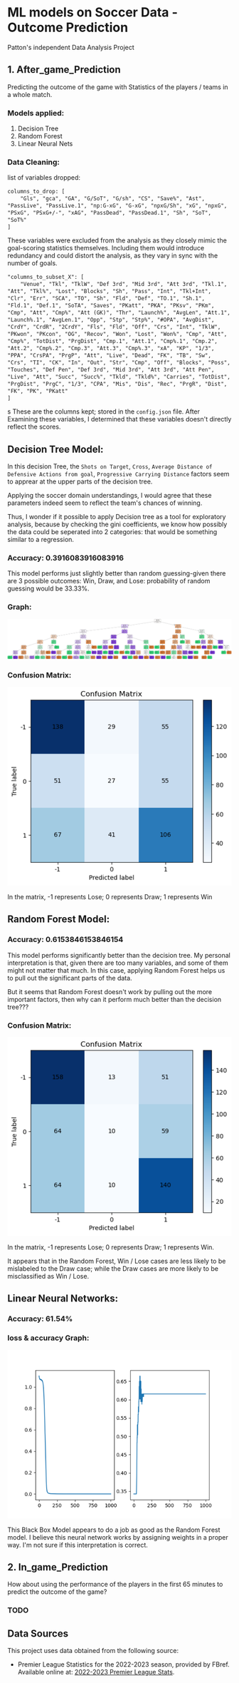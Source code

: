 # ML models on Soccer Data - Outcome Prediction

Patton's independent Data Analysis Project

## 1. After_game_Prediction

Predicting the outcome of the game with Statistics of the players / teams in a whole match.

### Models applied:

1. Decision Tree
2. Random Forest
3. Linear Neural Nets

### Data Cleaning:

list of variables dropped:

```
columns_to_drop: [
    "Gls", "gca", "GA", "G/SoT", "G/sh", "CS", "Save%", "Ast", "PassLive", "PassLive.1", "np:G-xG", "G-xG", "npxG/Sh", "xG", "npxG", "PSxG", "PSxG+/-", "xAG", "PassDead", "PassDead.1", "Sh", "SoT", "SoT%"
]
```

These variables were excluded from the analysis as they closely mimic the goal-scoring statistics themselves. Including them would introduce redundancy and could distort the analysis, as they vary in sync with the number of goals.

```
"columns_to_subset_X": [
    "Venue", "Tkl", "TklW", "Def 3rd", "Mid 3rd", "Att 3rd", "Tkl.1", "Att", "Tkl%", "Lost", "Blocks", "Sh", "Pass", "Int", "Tkl+Int", "Clr", "Err", "SCA", "TO", "Sh", "Fld", "Def", "TO.1", "Sh.1", "Fld.1", "Def.1", "SoTA", "Saves", "PKatt", "PKA", "PKsv", "PKm", "Cmp", "Att", "Cmp%", "Att (GK)", "Thr", "Launch%", "AvgLen", "Att.1", "Launch%.1", "AvgLen.1", "Opp", "Stp", "Stp%", "#OPA", "AvgDist", "CrdY", "CrdR", "2CrdY", "Fls", "Fld", "Off", "Crs", "Int", "TklW", "PKwon", "PKcon", "OG", "Recov", "Won", "Lost", "Won%", "Cmp", "Att", "Cmp%", "TotDist", "PrgDist", "Cmp.1", "Att.1", "Cmp%.1", "Cmp.2", "Att.2", "Cmp%.2", "Cmp.3", "Att.3", "Cmp%.3", "xA", "KP", "1/3", "PPA", "CrsPA", "PrgP", "Att", "Live", "Dead", "FK", "TB", "Sw", "Crs", "TI", "CK", "In", "Out", "Str", "Cmp", "Off", "Blocks", "Poss", "Touches", "Def Pen", "Def 3rd", "Mid 3rd", "Att 3rd", "Att Pen", "Live", "Att", "Succ", "Succ%", "Tkld", "Tkld%", "Carries", "TotDist", "PrgDist", "PrgC", "1/3", "CPA", "Mis", "Dis", "Rec", "PrgR", "Dist", "FK", "PK", "PKatt"
]
```

s
These are the columns kept; stored in the `config.json` file. After Examining these variables, I determined that these variables doesn't directly reflect the scores.

## Decision Tree Model:

In this decision Tree, the `Shots on Target`, `Cross`, `Average Distance of Defensive Actions from goal`, `Progressive Carrying Distance` factors seem to apprear at the upper parts of the decision tree.

Applying the soccer domain understandings, I would agree that these parameters indeed seem to reflect the team's chances of winning.

Thus, I wonder if it possible to apply Decision tree as a tool for exploratory analysis, because by checking the gini coefficients, we know how possibly the data could be seperated into 2 categories: that would be something similar to a regression.

### Accuracy: 0.3916083916083916

This model performs just slightly better than random guessing-given there are 3 possible outcomes: Win, Draw, and Lose: probability of random guessing would be 33.33%.

### Graph:

<img src="result/After_game_Prediction/Premier-League-2022-2023/decision_tree_all.png">

### Confusion Matrix:

<img src="result/After_game_Prediction/Premier-League-2022-2023/confusion_matrix_decision_tree.png">

In the matrix, -1 represents Lose; 0 represents Draw; 1 represents Win

## Random Forest Model:

### Accuracy: 0.6153846153846154

This model performs significantly better than the decision tree. My personal interpretation is that, given there are too many variables, and some of them might not matter that much. In this case, applying Random Forest helps us to pull out the significant parts of the data.

But it seems that Random Forest doesn't work by pulling out the more important factors, then why can it perform much better than the decision tree???

### Confusion Matrix:

<img src="result/After_game_Prediction/Premier-League-2022-2023/confusion_matrix_random_forest.png">

In the matrix, -1 represents Lose; 0 represents Draw; 1 represents Win.

It appears that in the Random Forest, Win / Lose cases are less likely to be mislabeled to the Draw case; while the Draw cases are more likely to be misclassified as Win / Lose.

## Linear Neural Networks:

### Accuracy: 61.54%

### loss & accuracy Graph:

<img src="result/After_game_Prediction/Premier-League-2022-2023/loss_acc_plot.png">

This Black Box Model appears to do a job as good as the Random Forest model. I believe this neural network works by assigning weights in a proper way. I'm not sure if this interpretation is correct.

## 2. In_game_Prediction

How about using the performance of the players in the first 65 minutes to predict the outcome of the game?

### TODO

## Data Sources

This project uses data obtained from the following source:

- Premier League Statistics for the 2022-2023 season, provided by FBref. Available online at: [2022-2023 Premier League Stats](https://fbref.com/en/comps/9/2022-2023/2022-2023-Premier-League-Stats).
